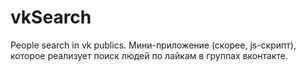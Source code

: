 # vkSearch
People search in vk publics.
Мини-приложение (скорее, js-скрипт), которое реализует поиск людей по лайкам в группах вконтакте.
